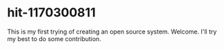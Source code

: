 # hit-1170300811
This is my first trying of creating an open source system. Welcome. I'll try my best to do some contribution.
